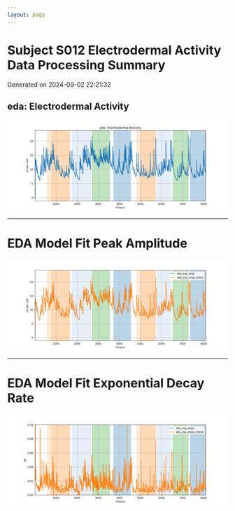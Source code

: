 ```yaml
---
layout: page
---
```



# Subject S012 Electrodermal Activity Data Processing Summary
Generated on 2024-09-02 22:21:32

## eda: Electrodermal Activity
![eda: Electrodermal Activity](images/eda_features_eda.png)

---
# EDA Model Fit Peak Amplitude

![EDA Model Fit Peak Amplitude - Overlay](images/eda_features_overlay.png)

---
# EDA Model Fit Exponential Decay Rate

![EDA Model Fit Exponential Decay Rate - Overlay](images/eda_features_overlay_1.png)
